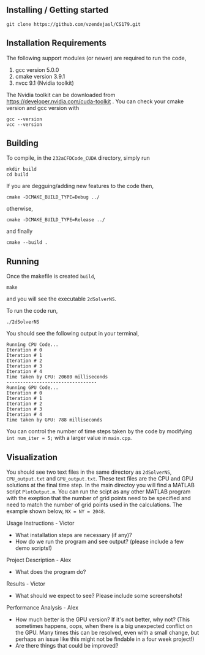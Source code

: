 ## Installing / Getting started
```shell
git clone https://github.com/vzendejasl/CS179.git
```

## Installation Requirements
The following support modules (or newer) are required to run the code,

1. gcc version 5.0.0 
2. cmake version 3.9.1 
3. nvcc 9.1 (Nvidia toolkit)

The Nvidia toolkit can be downloaded from https://developer.nvidia.com/cuda-toolkit .
You can check your cmake version and gcc version with

```shell
gcc --version
vcc --version
```
## Building
To compile, in the `232aCFDCode_CUDA` directory, simply run
```shell
mkdir build
cd build
```

If you are degguing/adding new features to the code then,
```shell
cmake -DCMAKE_BUILD_TYPE=Debug ../
```
otherwise,
```shell
cmake -DCMAKE_BUILD_TYPE=Release ../
```
and finally
```shell
cmake --build .
```

## Running
Once the makefile is created `build`,

```shell
make 
```
and you will see the executable `2dSolverNS`. 

To run the code run,
```shell
./2dSolverNS
```
You should see the following output in your terminal,

```shell
Running CPU Code...
Iteration # 0
Iteration # 1
Iteration # 2
Iteration # 3
Iteration # 4
Time taken by CPU: 20680 milliseconds
---------------------------------
Running GPU Code...
Iteration # 0
Iteration # 1
Iteration # 2
Iteration # 3
Iteration # 4
Time taken by GPU: 788 milliseconds
```

You can control the number of time steps taken by the code by modifying `int num_iter = 5;` with a larger value in `main.cpp`.

## Visualization
You should see two text files in the same directory as `2dSolverNS`, `CPU_output.txt` and `GPU_output.txt`. These text files are the CPU and GPU solutions at the final time step. In the main directoy you will find a MATLAB script `PlotOutput.m`. You can run the scipt as any other MATLAB program with the exeption that the number of grid points need to be specified and need to match the number of grid points used in the calculations. The example shown below, `NX = NY = 2048`. 



Usage Instructions - Victor 
- What installation steps are necessary (if any)?
- How do we run the program and see output? (please include a few demo scripts!)

Project Description - Alex
- What does the program do?

Results - Victor
- What should we expect to see?
Please include some screenshots!

Performance Analysis - Alex
- How much better is the GPU version? If it's not better, why not? (This sometimes happens, oops, when there is a big unexpected conflict on the GPU. Many times this can be resolved, even with a small change, but perhaps an issue like this might not be findable in a four week project!)
- Are there things that could be improved?
